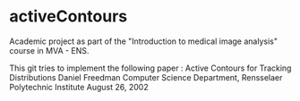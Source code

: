 # activeContours

Academic project as part of the "Introduction to medical image analysis" course in MVA - ENS.

This git tries to implement the following paper :
Active Contours for Tracking Distributions
Daniel Freedman
Computer Science Department, Rensselaer Polytechnic Institute
August 26, 2002
